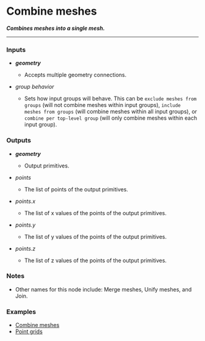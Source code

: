 # Combine meshes

**_Combines meshes into a single mesh._**

---


### Inputs

* **_geometry_**

  * Accepts multiple geometry connections.

* _group behavior_

  * Sets how input groups will behave. This can be `exclude meshes from groups` (will not combine meshes within input groups), `include meshes from groups` (will combine meshes within all input groups), or `combine per top-level group` (will only combine meshes within each input group).


### Outputs

* **_geometry_**

  * Output primitives.

* _points_

  * The list of points of the output primitives.

* _points.x_

  * The list of x values of the points of the output primitives.

* _points.y_

  * The list of y values of the points of the output primitives.

* _points.z_

  * The list of z values of the points of the output primitives.


### Notes



* Other names for this node include: Merge meshes, Unify meshes, and Join.


### Examples



* <a href="https://creator.trimble.com/graph?assetURI=whp:99cc263d-67d8-4de1-9f6f-4a0bd4f2d975&version=latest" target="_blank">Combine meshes</a>
* <a href="https://creator.trimble.com/graph?assetURI=whp:5866ad6e-2308-4113-b199-d6d875b7a175&version=latest" target="_blank">Point grids</a>
